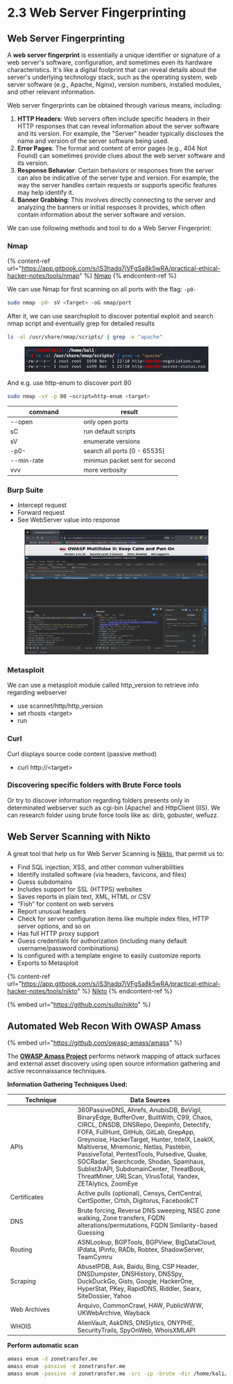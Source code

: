 # 2.3 Web Server Fingerprinting

## Web Server Fingerprinting

A **web server fingerprint** is essentially a unique identifier or signature of a web server's software, configuration, and sometimes even its hardware characteristics. It's like a digital footprint that can reveal details about the server's underlying technology stack, such as the operating system, web server software (e.g., Apache, Nginx), version numbers, installed modules, and other relevant information.

Web server fingerprints can be obtained through various means, including:

1. **HTTP Headers**: Web servers often include specific headers in their HTTP responses that can reveal information about the server software and its version. For example, the "Server" header typically discloses the name and version of the server software being used.
2. **Error Pages**: The format and content of error pages (e.g., 404 Not Found) can sometimes provide clues about the web server software and its version.
3. **Response Behavior**: Certain behaviors or responses from the server can also be indicative of the server type and version. For example, the way the server handles certain requests or supports specific features may help identify it.
4. **Banner Grabbing**: This involves directly connecting to the server and analyzing the banners or initial responses it provides, which often contain information about the server software and version.

We can use following methods and tool to do a Web Server Fingerprint:

### Nmap

{% content-ref url="https://app.gitbook.com/s/iS3hadq7jVFgSa8k5wRA/practical-ethical-hacker-notes/tools/nmap" %}
[Nmap](https://app.gitbook.com/s/iS3hadq7jVFgSa8k5wRA/practical-ethical-hacker-notes/tools/nmap)
{% endcontent-ref %}

We can use Nmap for first scanning on all ports with the flag: `-p0-`

```bash
sudo nmap -p0- sV <Target> -oG nmap/port
```

After it, we can use searchsploit to discover potential exploit and search nmap script and eventually grep for detailed results

```bash
ls -al /usr/share/nmap/scripts/ | grep -e "apache"
```

<div align="left"><figure><img src="../../../.gitbook/assets/image (113).png" alt=""><figcaption></figcaption></figure></div>

And e.g. use http-enum to discover port 80

```bash
sudo nmap -sV -p 80 —script=http-enum <target>
```

<table><thead><tr><th width="154.99999999999997">command</th><th>result</th></tr></thead><tbody><tr><td>--open</td><td>only open ports</td></tr><tr><td>sC</td><td>run default scripts</td></tr><tr><td>sV</td><td>enumerate versions</td></tr><tr><td>-p0-</td><td>search all ports [0 - 65535]</td></tr><tr><td>--min-rate</td><td>minimun packet sent for second</td></tr><tr><td>vvv</td><td>more verbosity</td></tr></tbody></table>

### Burp Suite

* Intercept request
* Forward request
* See WebServer value into response

<figure><img src="../../../.gitbook/assets/image (114).png" alt=""><figcaption></figcaption></figure>

### Metasploit

We can use a metasploit module called http\_version to retrieve info regarding webserver

* use scannet/http/http\_version
* set rhosts \<target>
* run

### Curl

Curl displays source code content (passive method)

* curl http://\<target>&#x20;

### Discovering specific folders with Brute Force tools

Or try to discover information regarding folders presents only in determinated webserver such as cgi-bin (Apache) and HttpClient (IIS). We can research folder using brute force tools like as: dirb, gobuster, wefuzz.

## Web Server Scanning with Nikto

A great tool that help us for Web Server Scanning is [Nikto](https://github.com/sullo/nikto), that permit us to:

* Find SQL injection, XSS, and other common vulnerabilities
* Identify installed software (via headers, favicons, and files)
* Guess subdomains
* Includes support for SSL (HTTPS) websites
* Saves reports in plain text, XML, HTML or CSV
* “Fish” for content on web servers
* Report unusual headers
* Check for server configuration items like multiple index files, HTTP server options, and so on
* Has full HTTP proxy support
* Guess credentials for authorization (including many default username/password combinations)
* Is configured with a template engine to easily customize reports
* Exports to Metasploit

{% content-ref url="https://app.gitbook.com/s/iS3hadq7jVFgSa8k5wRA/practical-ethical-hacker-notes/tools/nikto" %}
[Nikto](https://app.gitbook.com/s/iS3hadq7jVFgSa8k5wRA/practical-ethical-hacker-notes/tools/nikto)
{% endcontent-ref %}

{% embed url="https://github.com/sullo/nikto" %}

## Automated Web Recon With OWASP Amass

{% embed url="https://github.com/owasp-amass/amass" %}

The [**OWASP Amass Project**](https://owasp.org/www-project-amass/) performs network mapping of attack surfaces and external asset discovery using open source information gathering and active reconnaissance techniques.

**Information Gathering Techniques Used:**

<table><thead><tr><th width="141">Technique</th><th>Data Sources</th></tr></thead><tbody><tr><td>APIs</td><td>360PassiveDNS, Ahrefs, AnubisDB, BeVigil, BinaryEdge, BufferOver, BuiltWith, C99, Chaos, CIRCL, DNSDB, DNSRepo, Deepinfo, Detectify, FOFA, FullHunt, GitHub, GitLab, GrepApp, Greynoise, HackerTarget, Hunter, IntelX, LeakIX, Maltiverse, Mnemonic, Netlas, Pastebin, PassiveTotal, PentestTools, Pulsedive, Quake, SOCRadar, Searchcode, Shodan, Spamhaus, Sublist3rAPI, SubdomainCenter, ThreatBook, ThreatMiner, URLScan, VirusTotal, Yandex, ZETAlytics, ZoomEye</td></tr><tr><td>Certificates</td><td>Active pulls (optional), Censys, CertCentral, CertSpotter, Crtsh, Digitorus, FacebookCT</td></tr><tr><td>DNS</td><td>Brute forcing, Reverse DNS sweeping, NSEC zone walking, Zone transfers, FQDN alterations/permutations, FQDN Similarity-based Guessing</td></tr><tr><td>Routing</td><td>ASNLookup, BGPTools, BGPView, BigDataCloud, IPdata, IPinfo, RADb, Robtex, ShadowServer, TeamCymru</td></tr><tr><td>Scraping</td><td>AbuseIPDB, Ask, Baidu, Bing, CSP Header, DNSDumpster, DNSHistory, DNSSpy, DuckDuckGo, Gists, Google, HackerOne, HyperStat, PKey, RapidDNS, Riddler, Searx, SiteDossier, Yahoo</td></tr><tr><td>Web Archives</td><td>Arquivo, CommonCrawl, HAW, PublicWWW, UKWebArchive, Wayback</td></tr><tr><td>WHOIS</td><td>AlienVault, AskDNS, DNSlytics, ONYPHE, SecurityTrails, SpyOnWeb, WhoisXMLAPI</td></tr></tbody></table>

**Perform automatic scan**

```bash
amass enum -d zonetransfer.me
amass enum -passive -d zonetransfer.me
amass enum -passive -d zonetransfer.me -src -ip -brute -dir /home/kali/Desktop/ZTME_Brute/
```
